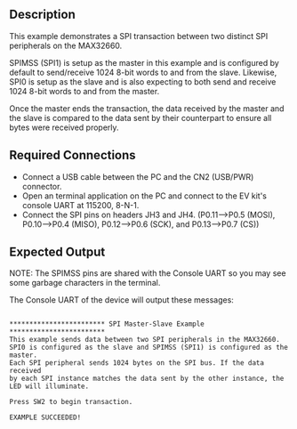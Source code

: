 ## Description

This example demonstrates a SPI transaction between two distinct SPI peripherals on the MAX32660. 

SPIMSS (SPI1) is setup as the master in this example and is configured by default to send/receive 1024 8-bit words to and from the slave. Likewise, SPI0 is setup as the slave and is also expecting to both send and receive 1024 8-bit words to and from the master.

Once the master ends the transaction, the data received by the master and the slave is compared to the data sent by their counterpart to ensure all bytes were received properly.

## Required Connections

-   Connect a USB cable between the PC and the CN2 (USB/PWR) connector.
-   Open an terminal application on the PC and connect to the EV kit's console UART at 115200, 8-N-1.
-   Connect the SPI pins on headers JH3 and JH4. (P0.11-->P0.5 (MOSI), P0.10-->P0.4 (MISO), P0.12-->P0.6 (SCK), and P0.13-->P0.7 (CS))

## Expected Output
NOTE: The SPIMSS pins are shared with the Console UART so you may see some garbage characters in the terminal.

The Console UART of the device will output these messages:

```

************************ SPI Master-Slave Example ************************
This example sends data between two SPI peripherals in the MAX32660.
SPI0 is configured as the slave and SPIMSS (SPI1) is configured as the master.
Each SPI peripheral sends 1024 bytes on the SPI bus. If the data received
by each SPI instance matches the data sent by the other instance, the
LED will illuminate.

Press SW2 to begin transaction.

EXAMPLE SUCCEEDED!
```